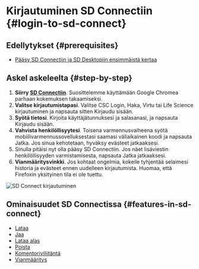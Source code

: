 
# Kirjautuminen SD Connectiin {#login-to-sd-connect}

## Edellytykset {#prerequisites}

* [Pääsy SD Connectiin ja SD Desktopiin ensimmäistä kertaa](./sd-access.md#)

## Askel askeleelta {#step-by-step}

1. **Siirry [SD Connectiin](https://sd-connect.csc.fi)**. Suosittelemme käyttämään Google Chromea parhaan kokemuksen takaamiseksi.
2. **Valitse kirjautumistapasi**. Valitse CSC Login, Haka, Virtu tai Life Science kirjautuminen ja napsauta sitten Kirjaudu sisään.
3. **Syötä tietosi**. Kirjoita käyttäjätunnuksesi ja salasanasi, ja napsauta Kirjaudu sisään.
4. **Vahvista henkilöllisyytesi**. Toisena varmennusvaiheena syötä mobiilivarmennussovelluksestasi saamasi väliaikainen koodi ja napsauta Jatka. Jos sinua kehotetaan, hyväksy evästeet jatkaaksesi.
5. Sinulla pitäisi nyt olla pääsy SD Connectiin. Jos näet lisäviestin henkilöllisyyden varmistamisesta, napsauta Jatka jatkaaksesi.
6. **Vianmääritysvinkki**. Jos kohtaat ongelmia, kokeile tyhjentää selaimesi historia ja evästeet ennen uudelleen kirjautumista. Huomaa, että Firefoxin yksityinen tila ei ole tuettu.

![SD Connect kirjautuminen](https://a3s.fi/docs-files/sensitive-data/SD_Connect/SDConnect_Login.png)

## Ominaisuudet SD Connectissa {#features-in-sd-connect}

* [Lataa](./sd-connect-upload.md)
* [Jaa](./sd-connect-share.md)
* [Lataa alas](./sd-connect-download.md)
* [Poista](./sd-connect-delete.md)
* [Komentoriviliitäntä](./sd-connect-command-line-interface.md)
* [Vianmääritys](./sd-connect-troubleshooting.md)

